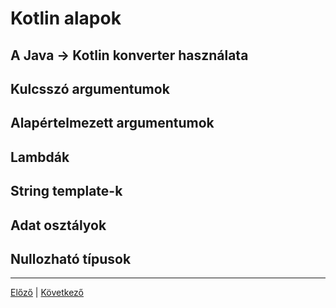 # Kotlin alapok

## A Java -> Kotlin konverter használata

## Kulcsszó argumentumok

## Alapértelmezett argumentumok

## Lambdák

## String template-k

## Adat osztályok

## Nullozható típusok

---

[Előző](https://github.com/AppCraft-Projects/appcraft-kotlin-workshop/blob/master/docs/hu/00_bevezeto.md) | [Következő](https://github.com/AppCraft-Projects/appcraft-kotlin-workshop/blob/master/docs/hu/02_kollekciok.md)
